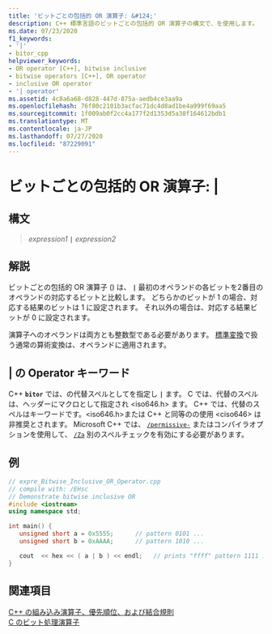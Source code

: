 ```yaml
---
title: 'ビットごとの包括的 OR 演算子: &#124;'
description: C++ 標準言語のビットごとの包括的 OR 演算子の構文で、を使用します。
ms.date: 07/23/2020
f1_keywords:
- '|'
- bitor_cpp
helpviewer_keywords:
- OR operator [C++], bitwise inclusive
- bitwise operators [C++], OR operator
- inclusive OR operator
- '| operator'
ms.assetid: 4c8a6a68-d828-447d-875a-aedb4ce3aa9a
ms.openlocfilehash: 76f80c2101b3acfac71dc4d8ad1be4a999f69aa5
ms.sourcegitcommit: 1f009ab0f2cc4a177f2d1353d5a38f164612bdb1
ms.translationtype: MT
ms.contentlocale: ja-JP
ms.lasthandoff: 07/27/2020
ms.locfileid: "87229091"
---
```

# <a name="bitwise-inclusive-or-operator-124"></a>ビットごとの包括的 OR 演算子: &#124;

## <a name="syntax"></a>構文

> *expression1* **`|`** *expression2*

## <a name="remarks"></a>解説

ビットごとの包括的 OR 演算子 () は、 **`|`** 最初のオペランドの各ビットを2番目のオペランドの対応するビットと比較します。 どちらかのビットが 1 の場合、対応する結果のビットは 1 に設定されます。 それ以外の場合は、対応する結果ビットが 0 に設定されます。

演算子へのオペランドは両方とも整数型である必要があります。 [標準変換](standard-conversions.md)で扱う通常の算術変換は、オペランドに適用されます。

## <a name="operator-keyword-for-124"></a>&#124; の Operator キーワード

C++ **`bitor`** では、の代替スペルとしてを指定し **`|`** ます。 C では、代替のスペルは、ヘッダーにマクロとして指定され \<iso646.h> ます。 C++ では、代替のスペルはキーワードです。\<iso646.h>または C++ と同等のの使用 \<ciso646> は非推奨とされます。 Microsoft C++ では、 [`/permissive-`](../build/reference/permissive-standards-conformance.md) またはコンパイラオプションを使用して、 [`/Za`](../build/reference/za-ze-disable-language-extensions.md) 別のスペルチェックを有効にする必要があります。

## <a name="example"></a>例

```cpp
// expre_Bitwise_Inclusive_OR_Operator.cpp
// compile with: /EHsc
// Demonstrate bitwise inclusive OR
#include <iostream>
using namespace std;

int main() {
   unsigned short a = 0x5555;      // pattern 0101 ...
   unsigned short b = 0xAAAA;      // pattern 1010 ...

   cout  << hex << ( a | b ) << endl;   // prints "ffff" pattern 1111 ...
}
```

## <a name="see-also"></a>関連項目

[C++ の組み込み演算子、優先順位、および結合規則](../cpp/cpp-built-in-operators-precedence-and-associativity.md)<br/>
[C のビット処理演算子](../c-language/c-bitwise-operators.md)
